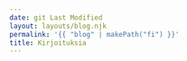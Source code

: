 ```yaml
---
date: git Last Modified
layout: layouts/blog.njk
permalink: '{{ "blog" | makePath("fi") }}'
title: Kirjoituksia
---
```

